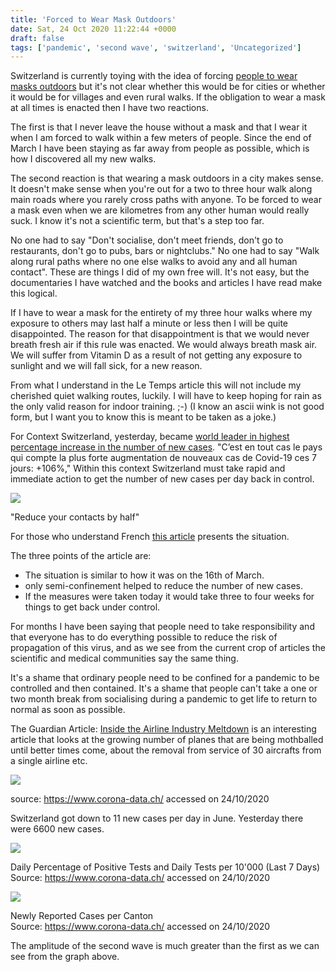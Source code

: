 ```yaml
---
title: 'Forced to Wear Mask Outdoors'
date: Sat, 24 Oct 2020 11:22:44 +0000
draft: false
tags: ['pandemic', 'second wave', 'switzerland', 'Uncategorized']
---
```


Switzerland is currently toying with the idea of forcing [people to wear masks outdoors](https://www.letemps.ch/suisse/continu-port-masque-bientot-obligatoire-lexterieur) but it's not clear whether this would be for cities or whether it would be for villages and even rural walks. If the obligation to wear a mask at all times is enacted then I have two reactions.

The first is that I never leave the house without a mask and that I wear it when I am forced to walk within a few meters of people. Since the end of March I have been staying as far away from people as possible, which is how I discovered all my new walks.

The second reaction is that wearing a mask outdoors in a city makes sense. It doesn't make sense when you're out for a two to three hour walk along main roads where you rarely cross paths with anyone. To be forced to wear a mask even when we are kilometres from any other human would really suck. I know it's not a scientific term, but that's a step too far.

No one had to say "Don't socialise, don't meet friends, don't go to restaurants, don't go to pubs, bars or nightclubs." No one had to say "Walk along rural paths where no one else walks to avoid any and all human contact". These are things I did of my own free will. It's not easy, but the documentaries I have watched and the books and articles I have read make this logical.

If I have to wear a mask for the entirety of my three hour walks where my exposure to others may last half a minute or less then I will be quite disappointed. The reason for that disappointment is that we would never breath fresh air if this rule was enacted. We would always breath mask air. We will suffer from Vitamin D as a result of not getting any exposure to sunlight and we will fall sick, for a new reason.

From what I understand in the Le Temps article this will not include my cherished quiet walking routes, luckily. I will have to keep hoping for rain as the only valid reason for indoor training. ;-) (I know an ascii wink is not good form, but I want you to know this is meant to be taken as a joke.)

For Context Switzerland, yesterday, became [world leader in highest percentage increase in the number of new cases](https://www.heidi.news/sante/la-suisse-compte-la-plus-forte-augmentation-de-nouveaux-cas-de-covid-19-au-monde). "C’est en tout cas le pays qui compte la plus forte augmentation de nouveaux cas de Covid-19 ces 7 jours: +106%," Within this context Switzerland must take rapid and immediate action to get the number of new cases per day back in control.

![](https://www.main-vision.com/richard/blog/wp-content/uploads/2020/10/Screenshot-2020-10-24-at-12.50.53-1024x336.png)

"Reduce your contacts by half"

For those who understand French [this article](https://www.heidi.news/sante/les-mesures-sont-loin-de-suffire-alerte-le-president-de-la-task-force-scientifique) presents the situation.

The three points of the article are:

*   The situation is similar to how it was on the 16th of March.
*   only semi-confinement helped to reduce the number of new cases.
*   If the measures were taken today it would take three to four weeks for things to get back under control.

For months I have been saying that people need to take responsibility and that everyone has to do everything possible to reduce the risk of propagation of this virus, and as we see from the current crop of articles the scientific and medical communities say the same thing.

It's a shame that ordinary people need to be confined for a pandemic to be controlled and then contained. It's a shame that people can't take a one or two month break from socialising during a pandemic to get life to return to normal as soon as possible.

The Guardian Article: [Inside the Airline Industry Meltdown](https://www.theguardian.com/world/2020/sep/29/inside-the-airline-industry-meltdown-coronavirus-pandemic) is an interesting article that looks at the growing number of planes that are being mothballed until better times come, about the removal from service of 30 aircrafts from a single airline etc.

![](https://www.main-vision.com/richard/blog/wp-content/uploads/2020/10/Screenshot-2020-10-24-at-13.07.33-1024x376.png)

source: https://www.corona-data.ch/ accessed on 24/10/2020

Switzerland got down to 11 new cases per day in June. Yesterday there were 6600 new cases.

![](https://www.main-vision.com/richard/blog/wp-content/uploads/2020/10/Screenshot-2020-10-24-at-13.08.19-1024x570.png)

Daily Percentage of Positive Tests and Daily Tests per 10'000 (Last 7 Days)  
Source: https://www.corona-data.ch/ accessed on 24/10/2020

![](https://www.main-vision.com/richard/blog/wp-content/uploads/2020/10/Screenshot-2020-10-24-at-13.12.44-1024x569.png)

Newly Reported Cases per Canton  
Source: https://www.corona-data.ch/ accessed on 24/10/2020

The amplitude of the second wave is much greater than the first as we can see from the graph above.